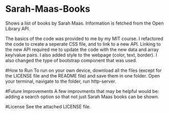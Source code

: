 # Sarah-Maas-Books
Shows a list of books by Sarah Maas. Information is fetched from the Open Library API.

The basics of the code was provided to me by my MIT course. I refactored the code to create a seperate CSS file, and to link to a new API. Linking to the new API required me to update the code with the new data and array key/value pairs. I also added style to the webpage (color, text, border). I also changed the type of bootstrap component that was used.

#How to Run
To run on your own device, download all the files (except for the LICENSE file and the README file) and save them in one folder. Open your terminal, navigate to the folder, run http-server.

#Future Improvements
A few improvments that may be helpful would be: adding a search option so that not just Sarah Maas books can be shown.

#License
See the attached LICENSE file.
